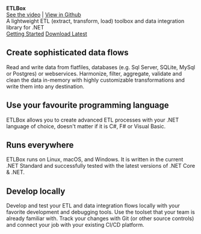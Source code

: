 <style type="text/css">
.sideaffix
{
    visibility: collapse !important;
}
.subnav
{
    visibility: collapse !important;
}
.anchorjs-link
{
    visibility: hidden !important;
}

@media (min-width: 768px) {
    .col-md-10 {
        width: 100% !important;
    }
    .container {
        width: 100% !important;
    }
    #autocollapse .navbar-header {
    margin-left: 80px !important;
    }

}

@media (min-width: 992px) {
    .col-md-10 {
        width: 100% !important;
    }
    .container {
        width: 100% !important;
    }
    #autocollapse .navbar-header {
    margin-left: 80px !important;
    }

}

@media (min-width: 1200px) {
    .container {
        width: 100% !important;
    }
    .col-md-10 {
        width: 100% !important;
    }
    #autocollapse .navbar-header {
    margin-left: 80px !important;
    }

}

</style>
<div class="hero">
  <div class="wrap">
    <div class="text">
      <strong>ETLBox</strong>
    </div>
    <div class="buttons-unit-small">
      <a class="version-link" href="https://www.youtube.com/watch?v=CsWZuRpl6PA"><i class="glyphicon glyphicon-film"></i>See the video</a><span> 
      | 
      </span><a class="github-link" href="https://github.com/etlbox/etlbox"><i class="glyphicon glyphicon-file"></i>View in Github</a>
    </div>
    <div class="minitext">
    A lightweight ETL (extract, transform, load) toolbox and data integration library for .NET
    </div>
    <div class="buttons-unit">
      <a href="articles/overview.md" class="button"><i class="glyphicon glyphicon-pencil"></i>Getting Started</a>
      <a href="https://www.nuget.org/packages?q=etlbox" class="button"><i class="glyphicon glyphicon-download"></i>Download Latest</a>
    </div>
  </div>
</div>
<div class="key-section">
  <div class="container">
    <div class="row">
      <div class="col-md-8 col-md-offset-2 text-center">
        <i class="glyphicon glyphicon-random"></i>
        <section>
          <h2>Create sophisticated data flows</h2>
          <p class="lead">Read and write data from flatfiles, databases (e.g. Sql Server, SQLite, MySql or Postgres) or webservices. 
          Harmonize, filter, aggregate, validate and clean the data in-memory with 
          highly customizable transformations and write them into any destination. 
          </p>
        </section>
      </div>
    </div>
  </div>
</div>
<div class="counter-key-section">
  <div class="container">
    <div class="row">
      <div class="col-md-8 col-md-offset-2 text-center">
        <i class="glyphicon glyphicon-console"></i>
        <section>
          <h2>Use your favourite programming language</h2>
          <p class="lead">ETLBox allows you to create advanced ETL processes with your .NET language of choice, 
          doesn't matter if it is C#, F# or Visual Basic.</p>
        </section>
      </div>
    </div>
  </div>
</div>
<div class="key-section">
  <div class="container">
    <div class="row">
      <div class="col-md-8 col-md-offset-2 text-center">
        <i class="glyphicon glyphicon-transfer"></i>
        <section>
          <h2>Runs everywhere</h2>
          <p class="lead">ETLBox runs on Linux, macOS, and Windows. It is written in the current .NET Standard
          and successfully tested with the latest versions of .NET Core & .NET. 
          </p>
        </section>
      </div>
    </div>
  </div>
</div>
<div class="counter-key-section">
  <div class="container content">
    <div class="row">
      <div class="col-md-8 col-md-offset-2 text-center">
        <i class="glyphicon glyphicon-home"></i>
        <section>
          <h2>Develop locally</h2>
          <p class="lead">Develop and test your ETL and data integration flows locally with your favorite development and debugging tools.
          Use the toolset that your team is already familiar with. Track your changes with Git (or other source controls)
          and connect your job with your existing CI/CD platform.</p>
        </section>
      </div>
    </div>
  </div>
</div>
